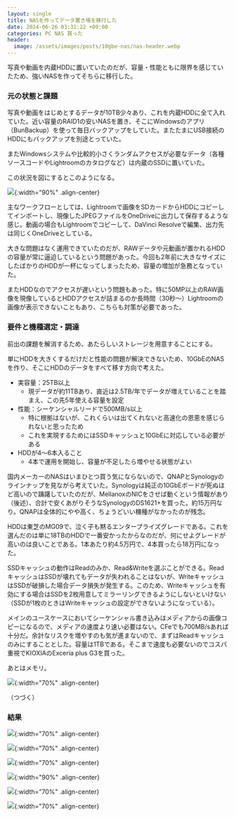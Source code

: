 ```yaml
---
layout: single
title: NASを作ってデータ置き場を移行した
date: 2024-06-26 03:31:22 +09:00
categories: PC NAS 買った
header:
  image: /assets/images/posts/10gbe-nas/nas-header.webp
---
```


写真や動画を内蔵HDDに置いていたのだが、容量・性能ともに限界を感じていたため、強いNASを作ってそちらに移行した。

### 元の状態と課題

写真や動画をはじめとするデータが10TB少々あり、これを内蔵HDDに全て入れていた。近い容量のRAID1の安いNASを置き、そこにWindowsのアプリ（BunBackup）を使って毎日バックアップをしていた。またたまにUSB接続のHDDにもバックアップを別途とっていた。

またWindowsシステムや比較的小さくランダムアクセスが必要なデータ（各種ソースコードやLightroomのカタログなど）は内蔵のSSDに置いていた。

この状況を図にするとこのようになる。

![](/assets/images/posts/10gbe-nas/diagram-before.png){:width="90%" .align-center}

主なワークフローとしては、Lightroomで画像をSDカードからHDDにコピーしてインポートし、現像したJPEGファイルをOneDriveに出力して保存するような感じ。動画の場合もLightroomでコピーして、DaVinci Resolveで編集、出力先は同じくOneDriveとしている。

大きな問題はなく運用できていたのだが、RAWデータや元動画が置かれるHDDの容量が常に逼迫しているという問題があった。今回も2年前に大きなサイズにしたばかりのHDDが一杯になってしまったため、容量の増加が急務となっていた。

またHDDなのでアクセスが遅いという問題もあった。特に50MP以上のRAW画像を現像しているとHDDアクセスが詰まるのか長時間（30秒～）Lightroomの画像が表示できないこともあり、こちらも対策が必要であった。

### 要件と機種選定・調達

前出の課題を解消するため、あたらしいストレージを用意することにする。

単にHDDを大きくするだけだと性能の問題が解決できないため、10GbEのNASを作り、そこにHDDのデータをすべて移す方向で考えた。

- 実容量：25TB以上
  - 現データが約11TBあり、直近は2.5TB/年でデータが増えていることを踏まえ、この先5年使える容量を設定
- 性能：シーケンシャルリードで500MB/s以上
  - 特に根拠はないが、これくらいは出てくれないと高速化の恩恵を感じられないと思ったため
  - これを実現するためにはSSDキャッシュと10GbEに対応している必要がある
- HDDが4～6本入ること
  - 4本で運用を開始し、容量が不足したら増やせる状態がよい

国内メーカーのNASはいまひとつ買う気にならないので、QNAPとSynologyのラインナップを見ながら考えていた。Synologyは純正の10GbEボードが死ぬほど高いので躊躇していたのだが、MellanoxのNICをさせば動くという情報があり（後述）、合計で安くあがりそうなSynologyのDS1621+を買った。約15万円なり。QNAPは全体的にやや高く、ちょうどいい機種がなかったのが残念。

HDDは東芝のMG09で、泣く子も黙るエンタープライズグレードである。これを選んだのは単に18TBのHDDで一番安かったからなのだが、何にせよグレードが高いのは良いことである。1本あたり約4.5万円で、4本買ったら18万円になった。

SSDキャッシュの動作はReadのみか、Read&Writeを選ぶことができる。ReadキャッシュはSSDが壊れてもデータが失われることはないが、WriteキャッシュはSSDが破損した場合データ損失が発生する。このため、Writeキャッシュを有効にする場合はSSDを2枚用意してミラーリングできるようにしないといけない（SSDが1枚のときはWriteキャッシュの設定ができないようになっている）。

メインのユースケースにおいてシーケンシャル書き込みはメディアからの画像コピーになるので、メディアの速度より速い必要はない。CFeでも700MB/sあれば十分だ。余計なリスクを増やすのも気が進まないので、まずはReadキャッシュのみにすることとした。容量は1TBである。そこまで速度も必要ないのでコスパ重視でKIOXIAのExceria plus G3を買った。

あとはメモリ。

![](/assets/images/posts/10gbe-nas/10gbe-nas-1.webp){:width="70%" .align-center}

（つづく）

### 結果



![](/assets/images/posts/10gbe-nas/10gbe-nas-2.webp){:width="70%" .align-center}

![](/assets/images/posts/10gbe-nas/10gbe-nas-3.webp){:width="70%" .align-center}

![](/assets/images/posts/10gbe-nas/10gbe-nas-4.webp){:width="70%" .align-center}

![](/assets/images/posts/10gbe-nas/diagram-after.png){:width="90%" .align-center}

![](/assets/images/posts/10gbe-nas/cdm_ds1621.png){:width="70%" .align-center}

![](/assets/images/posts/10gbe-nas/cdm_sn850.png){:width="70%" .align-center}






